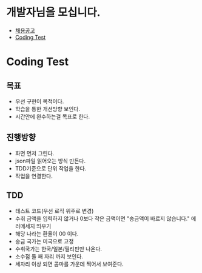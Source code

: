 # 개발자님을 모십니다.
- [채용공고](./developer.asc)
- [Coding Test](./coding_test.md)

# Coding Test
## 목표
- 우선 구현이 목적이다.
- 학습을 통한 개선방향 보인다.
- 시간안에 완수하는걸 목표로 한다.

## 진행방향
- 화면 먼저 그린다.
- json파일 읽어오는 방식 만든다.
- TDD기준으로 단위 작업을 한다.
- 작업을 연결한다.

## TDD
- 테스트 코드(우선 로직 위주로 변경)
 - 수취 금액을 입력하지 않거나 0보다 작은 금액이면 "송금액이 바르지 않습니다." 에러메세지 띄우기
 - 해당 나라는 환율이 00 이다.
- 송금 국가는 미국으로 고정
- 수취국가는 한국/일본/필리핀만 나온다.
- 소수점 둘 째 자리 까지 보인다.
- 세자리 이상 되면 콤마를 가운데 찍어서 보여준다.